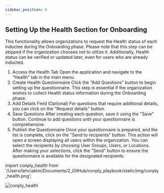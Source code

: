 ```yaml
---
sidebar_position: 6
---
```




<h2>Setting Up the Health Section for Onboarding</h2>

This functionality allows organizations to request the Health status of each inductee during the Onboarding phase. Please note that this step can be skipped if the organization chooses not to utilize it. Additionally, Health status can be verified or updated later, even for users who are already inducted.

1. Access the Health Tab
Open the application and navigate to the "Health" tab in the main menu.
2. Create Health Questionnaire
Click the "Add Questions" button to begin setting up the questionnaire. This step is essential if the organization wishes to collect Health status information during the Onboarding phase.
3.  Add Details Field (Optional)
For questions that require additional details, you can click on the "Request details" button.
4. Save Questions
After creating each question, save it using the "Save" button. Continue to add questions until your questionnaire is comprehensive.
5. Publish the Questionnaire
Once your questionnaire is prepared, and the list is complete, click on the "Send to recipients" button. This action will open a screen displaying all users within the organization. You can select the recipients by choosing User Groups, Users, or Locations. After making your selections, click the "Send" button to ensure the questionnaire is available for the designated recipients.

import conply_health from '/Users/tehciaktm/Documents/2_GitHub/conply_playbook/static/img/conply_health.png';

<img align="left" src={conply_health} alt="conply_health" />